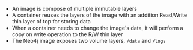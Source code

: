 * An image is compose of multiple immutable layers
* A container reuses the layers of the image with an addition Read/Write thin layer of top for storing data
* When a container needs to change the image's data, it will perform a copy on write operation to the R/W thin layer
* The Neo4j image exposes two volume layers, `/data` and `/logs`